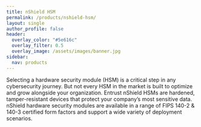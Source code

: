 ```yaml
---
title: nShield HSM
permalink: /products/nshield-hsm/
layout: single
author_profile: false
header:
  overlay_color: "#5e616c"
  overlay_filter: 0.5
  overlay_image: /assets/images/banner.jpg
sidebar:
  nav: products
---
```


Selecting a hardware security module (HSM) is a critical step in any cybersecurity journey. But not every HSM in the market is built to optimize and grow alongside your organization. Entrust nShield HSMs are hardened, tamper-resistant devices that protect your company’s most sensitive data. nShield hardware security modules are available in a range of FIPS 140-2 & 140-3 certified form factors and support a wide variety of deployment scenarios. 